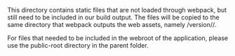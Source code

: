 This directory contains static files that are not loaded through webpack, but still need to
be included in our build output. The files will be copied to the same directory that webpack
outputs the web assets, namely /version/<version number>/.

For files that needed to be included in the webroot of the application, please use the
public-root directory in the parent folder.
